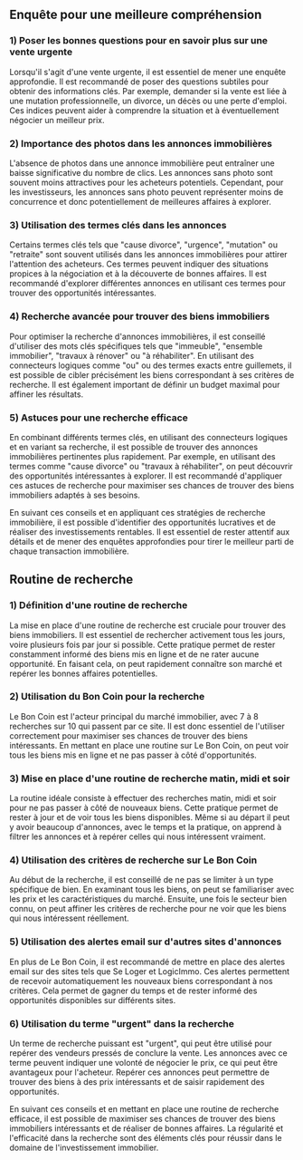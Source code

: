 ## Enquête pour une meilleure compréhension

### 1) Poser les bonnes questions pour en savoir plus sur une vente urgente
Lorsqu'il s'agit d'une vente urgente, il est essentiel de mener une enquête approfondie. Il est recommandé de poser des questions subtiles pour obtenir des informations clés. Par exemple, demander si la vente est liée à une mutation professionnelle, un divorce, un décès ou une perte d'emploi. Ces indices peuvent aider à comprendre la situation et à éventuellement négocier un meilleur prix.

### 2) Importance des photos dans les annonces immobilières
L'absence de photos dans une annonce immobilière peut entraîner une baisse significative du nombre de clics. Les annonces sans photo sont souvent moins attractives pour les acheteurs potentiels. Cependant, pour les investisseurs, les annonces sans photo peuvent représenter moins de concurrence et donc potentiellement de meilleures affaires à explorer.

### 3) Utilisation des termes clés dans les annonces
Certains termes clés tels que "cause divorce", "urgence", "mutation" ou "retraite" sont souvent utilisés dans les annonces immobilières pour attirer l'attention des acheteurs. Ces termes peuvent indiquer des situations propices à la négociation et à la découverte de bonnes affaires. Il est recommandé d'explorer différentes annonces en utilisant ces termes pour trouver des opportunités intéressantes.

### 4) Recherche avancée pour trouver des biens immobiliers
Pour optimiser la recherche d'annonces immobilières, il est conseillé d'utiliser des mots clés spécifiques tels que "immeuble", "ensemble immobilier", "travaux à rénover" ou "à réhabiliter". En utilisant des connecteurs logiques comme "ou" ou des termes exacts entre guillemets, il est possible de cibler précisément les biens correspondant à ses critères de recherche. Il est également important de définir un budget maximal pour affiner les résultats.

### 5) Astuces pour une recherche efficace
En combinant différents termes clés, en utilisant des connecteurs logiques et en variant sa recherche, il est possible de trouver des annonces immobilières pertinentes plus rapidement. Par exemple, en utilisant des termes comme "cause divorce" ou "travaux à réhabiliter", on peut découvrir des opportunités intéressantes à explorer. Il est recommandé d'appliquer ces astuces de recherche pour maximiser ses chances de trouver des biens immobiliers adaptés à ses besoins.

En suivant ces conseils et en appliquant ces stratégies de recherche immobilière, il est possible d'identifier des opportunités lucratives et de réaliser des investissements rentables. Il est essentiel de rester attentif aux détails et de mener des enquêtes approfondies pour tirer le meilleur parti de chaque transaction immobilière.

## Routine de recherche

### 1) Définition d'une routine de recherche
La mise en place d'une routine de recherche est cruciale pour trouver des biens immobiliers. Il est essentiel de rechercher activement tous les jours, voire plusieurs fois par jour si possible. Cette pratique permet de rester constamment informé des biens mis en ligne et de ne rater aucune opportunité. En faisant cela, on peut rapidement connaître son marché et repérer les bonnes affaires potentielles.

### 2) Utilisation du Bon Coin pour la recherche
Le Bon Coin est l'acteur principal du marché immobilier, avec 7 à 8 recherches sur 10 qui passent par ce site. Il est donc essentiel de l'utiliser correctement pour maximiser ses chances de trouver des biens intéressants. En mettant en place une routine sur Le Bon Coin, on peut voir tous les biens mis en ligne et ne pas passer à côté d'opportunités.

### 3) Mise en place d'une routine de recherche matin, midi et soir
La routine idéale consiste à effectuer des recherches matin, midi et soir pour ne pas passer à côté de nouveaux biens. Cette pratique permet de rester à jour et de voir tous les biens disponibles. Même si au départ il peut y avoir beaucoup d'annonces, avec le temps et la pratique, on apprend à filtrer les annonces et à repérer celles qui nous intéressent vraiment.

### 4) Utilisation des critères de recherche sur Le Bon Coin
Au début de la recherche, il est conseillé de ne pas se limiter à un type spécifique de bien. En examinant tous les biens, on peut se familiariser avec les prix et les caractéristiques du marché. Ensuite, une fois le secteur bien connu, on peut affiner les critères de recherche pour ne voir que les biens qui nous intéressent réellement.

### 5) Utilisation des alertes email sur d'autres sites d'annonces
En plus de Le Bon Coin, il est recommandé de mettre en place des alertes email sur des sites tels que Se Loger et LogicImmo. Ces alertes permettent de recevoir automatiquement les nouveaux biens correspondant à nos critères. Cela permet de gagner du temps et de rester informé des opportunités disponibles sur différents sites.

### 6) Utilisation du terme "urgent" dans la recherche
Un terme de recherche puissant est "urgent", qui peut être utilisé pour repérer des vendeurs pressés de conclure la vente. Les annonces avec ce terme peuvent indiquer une volonté de négocier le prix, ce qui peut être avantageux pour l'acheteur. Repérer ces annonces peut permettre de trouver des biens à des prix intéressants et de saisir rapidement des opportunités.

En suivant ces conseils et en mettant en place une routine de recherche efficace, il est possible de maximiser ses chances de trouver des biens immobiliers intéressants et de réaliser de bonnes affaires. La régularité et l'efficacité dans la recherche sont des éléments clés pour réussir dans le domaine de l'investissement immobilier.